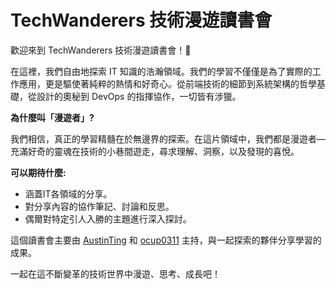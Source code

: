 # TechWanderers 技術漫遊讀書會

歡迎來到 TechWanderers 技術漫遊讀書會！🚀

在這裡，我們自由地探索 IT 知識的浩瀚領域。我們的學習不僅僅是為了實際的工作應用，更是驅使著純粹的熱情和好奇心。從前端技術的細節到系統架構的哲學基礎，從設計的奧秘到 DevOps 的指揮協作，一切皆有涉獵。

**為什麼叫「漫遊者」?**

我們相信，真正的學習精髓在於無邊界的探索。在這片領域中，我們都是漫遊者—充滿好奇的靈魂在技術的小巷間遊走，尋求理解、洞察，以及發現的喜悅。

**可以期待什麼:**

- 涵蓋IT各領域的分享。
- 對分享內容的協作筆記、討論和反思。
- 偶爾對特定引人入勝的主題進行深入探討。

這個讀書會主要由 [AustinTing](https://github.com/AustinTing) 和 [ocup0311](https://github.com/ocup0311) 主持，與一起探索的夥伴分享學習的成果。

一起在這不斷變革的技術世界中漫遊、思考、成長吧！